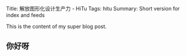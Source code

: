 Title: 解放图形化设计生产力 - HiTu
Tags: hitu
Summary: Short version for index and feeds

This is the content of my super blog post.

## 你好呀